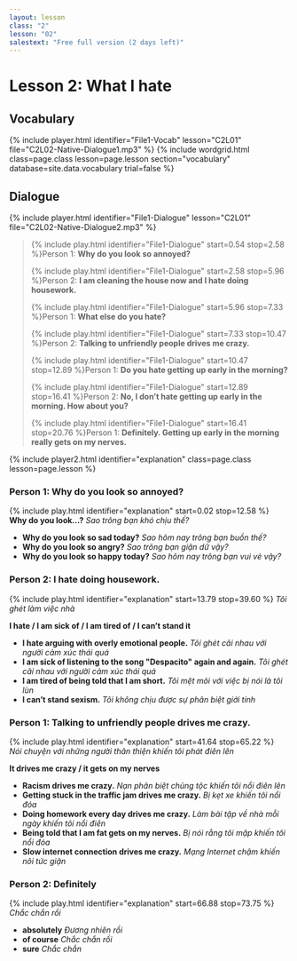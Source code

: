 ```yaml
---
layout: lesson
class: "2"
lesson: "02"
salestext: "Free full version (2 days left)"
---
```


# Lesson 2: What I hate 


## Vocabulary
{% include player.html identifier="File1-Vocab" lesson="C2L01" file="C2L02-Native-Dialogue1.mp3" %}
{% include wordgrid.html 
		class=page.class 
		lesson=page.lesson 
		section="vocabulary"
		database=site.data.vocabulary 
		trial=false %}


## Dialogue
{% include player.html identifier="File1-Dialogue" lesson="C2L01" file="C2L02-Native-Dialogue2.mp3" %}


> {% include play.html identifier="File1-Dialogue" start=0.54 stop=2.58 %}Person 1: **Why do you look so annoyed?**
> 
> {% include play.html identifier="File1-Dialogue" start=2.58 stop=5.96 %}Person 2: **I am cleaning the house now and I hate doing housework.**
> 
> {% include play.html identifier="File1-Dialogue" start=5.96 stop=7.33 %}Person 1: **What else do you hate?**
> 
> {% include play.html identifier="File1-Dialogue" start=7.33 stop=10.47 %}Person 2: **Talking to unfriendly people drives me crazy.**
> 
> {% include play.html identifier="File1-Dialogue" start=10.47 stop=12.89 %}Person 1: **Do you hate getting up early in the morning?**
> 
> {% include play.html identifier="File1-Dialogue" start=12.89 stop=16.41 %}Person 2: **No, I don’t hate getting up early in the morning. How about you?**
> 
> {% include play.html identifier="File1-Dialogue" start=16.41 stop=20.76 %}Person 1: **Definitely. Getting up early in the morning really gets on my nerves.**


{% include player2.html identifier="explanation" class=page.class lesson=page.lesson %}
### Person 1: Why do you look so annoyed?
{% include play.html identifier="explanation" start=0.02 stop=12.58 %} 
**Why do you look…?** *Sao trông bạn khó chịu thế?*

- **Why do you look so sad today?**  *Sao hôm nay trông bạn buồn thế?*
- **Why do you look so angry?**  *Sao trông bạn giận dữ vậy?*
- **Why do you look so happy today?**  *Sao hôm nay trông bạn vui vẻ vậy?*

### Person 2: I hate doing housework.
{% include play.html identifier="explanation" start=13.79 stop=39.60 %}
*Tôi ghét làm việc nhà*

**I hate / I am sick of / I am tired of / I can’t stand it**

- **I hate arguing with overly emotional people.** *Tôi ghét cãi nhau với người cảm xúc thái quá*
- **I am sick of listening to the song "Despacito" again and again.** *Tôi ghét cãi nhau với người cảm xúc thái quá*
- **I am tired of being told that I am short.** *Tôi mệt mỏi với việc bị nói là tôi lùn*
- **I can’t stand sexism.** *Tôi không chịu được sự phân biệt giới tính*

### Person 1: Talking to unfriendly people drives me crazy.
{% include play.html identifier="explanation" start=41.64 stop=65.22 %}
*Nói chuyện với những người thân thiện khiến tôi phát điên lên*

**It drives me crazy / it gets on my nerves**

-  **Racism drives me crazy.** *Nạn phân biệt chủng tộc khiến tôi nổi điên lên*
-  **Getting stuck in the traffic jam drives me crazy.** *Bị kẹt xe khiến tôi nổi đóa*
-  **Doing homework every day drives me crazy.** *Làm bài tập về nhà mỗi ngày khiến tôi nổi điên*
-  **Being told that I am fat gets on my nerves.** *Bị nói rằng tôi mập khiến tôi nổi đóa*
-  **Slow internet connection drives me crazy.** *Mạng Internet chậm khiến nôi tức giận*

### Person 2: Definitely
{% include play.html identifier="explanation" start=66.88 stop=73.75 %}
*Chắc chắn rồi*

- **absolutely** *Đương nhiên rồi*
- **of course** *Chắc chắn rồi*
- **sure** *Chắc chắn*

